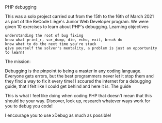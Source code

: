 PHP debugging

This was a solo project carried out from the 15th to the 16th of March 2021 as part of the BeCode Liège's Junior Web Developer program. We were given 10 exercises to learn about PHP's debugging.
Learning objectives

    understanding the root of bug fixing
    know what print_r, var_dump, die, echo, exit, break do
    know what to do the next time you're stuck
    give yourself the solver's mentality, a problem is just an opportunity to learn!

The mission:

Debugging is the pinpoint to being a master in any coding language. Everyone gets errors, but the best programmers never let it stop them and they find a way to fix it every time! I scoured the internet for a debugging guide, that I felt like I could get behind and here it is: The guide

This is what I feel like doing when coding PHP that doesn't mean that this should be your way. Discover, look up, research whatever ways work for you to debug you code!

I encourage you to use xDebug as much as possible!